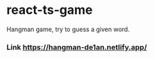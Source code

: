 # react-ts-game

Hangman game, try to guess a given word.

### Link https://hangman-de1an.netlify.app/
